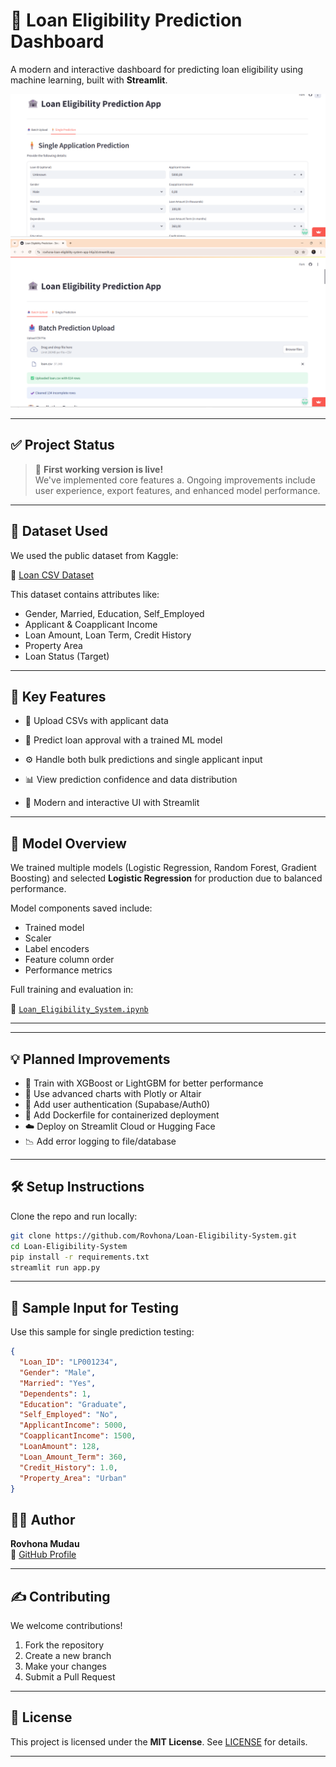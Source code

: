 # 🏦 Loan Eligibility Prediction Dashboard

A modern and interactive dashboard for predicting loan eligibility using machine learning, built with **Streamlit**.

![dashboard-preview](https://github.com/Rovhona/Loan-Eligibility-System/blob/main/assets/page1.png) 
![dashboard-preview](https://github.com/Rovhona/Loan-Eligibility-System/blob/main/assets/page2.png) 


---

## ✅ Project Status

> 🚀 **First working version is live!**  
> We've implemented core features a. Ongoing improvements include user experience, export features, and enhanced model performance.

---

## 📆 Dataset Used

We used the public dataset from Kaggle:

🔗 [Loan CSV Dataset](https://www.kaggle.com/datasets/tanishaj225/loancsv/data)

This dataset contains attributes like:

- Gender, Married, Education, Self_Employed  
- Applicant & Coapplicant Income  
- Loan Amount, Loan Term, Credit History  
- Property Area  
- Loan Status (Target)

---

## 🚀 Key Features

- 📁 Upload CSVs with applicant data  
- 🧠 Predict loan approval with a trained ML model  
- ⚙️ Handle both bulk predictions and single applicant input  
- 📊 View prediction confidence and data distribution  

- 💅 Modern and interactive UI with Streamlit  

---

## 🧠 Model Overview

We trained multiple models (Logistic Regression, Random Forest, Gradient Boosting) and selected **Logistic Regression** for production due to balanced performance.

Model components saved include:
- Trained model  
- Scaler  
- Label encoders  
- Feature column order  
- Performance metrics  

Full training and evaluation in:

📓 [`Loan_Eligibility_System.ipynb`](Loan_Eligibility_System.ipynb)

---
 

---

## 💡 Planned Improvements

- 🎯 Train with XGBoost or LightGBM for better performance  
- 🎨 Use advanced charts with Plotly or Altair  
- 🔐 Add user authentication (Supabase/Auth0)  
- 🐳 Add Dockerfile for containerized deployment  
- ☁️ Deploy on Streamlit Cloud or Hugging Face  
- 📉 Add error logging to file/database  

---

## 🛠️ Setup Instructions

Clone the repo and run locally:

```bash
git clone https://github.com/Rovhona/Loan-Eligibility-System.git
cd Loan-Eligibility-System
pip install -r requirements.txt
streamlit run app.py
```

---

## 🧪 Sample Input for Testing

Use this sample for single prediction testing:

```json
{
  "Loan_ID": "LP001234",
  "Gender": "Male",
  "Married": "Yes",
  "Dependents": 1,
  "Education": "Graduate",
  "Self_Employed": "No",
  "ApplicantIncome": 5000,
  "CoapplicantIncome": 1500,
  "LoanAmount": 128,
  "Loan_Amount_Term": 360,
  "Credit_History": 1.0,
  "Property_Area": "Urban"
}
```



## 🙇‍♂️ Author

**Rovhona Mudau**  
🔗 [GitHub Profile](https://github.com/Rovhona)

---

## ✍️ Contributing

We welcome contributions!

1. Fork the repository  
2. Create a new branch  
3. Make your changes  
4. Submit a Pull Request

---

## 👅 License

This project is licensed under the **MIT License**. See [LICENSE](LICENSE) for details.

---
